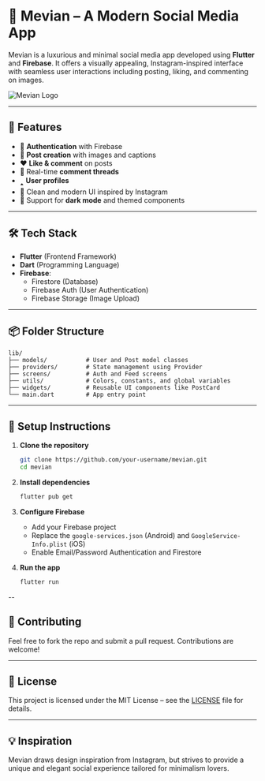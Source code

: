 # 📱 Mevian – A Modern Social Media App

Mevian is a luxurious and minimal social media app developed using **Flutter** and **Firebase**. It offers a visually appealing, Instagram-inspired interface with seamless user interactions including posting, liking, and commenting on images.

![Mevian Logo](assets/logo.png)

---

## 🚀 Features

- 🔐 **Authentication** with Firebase
- 📸 **Post creation** with images and captions
- ❤️ **Like & comment** on posts
- 💬 Real-time **comment threads**
- 🢑 **User profiles**
- 🎨 Clean and modern UI inspired by Instagram
- 🌙 Support for **dark mode** and themed components

---

## 🛠️ Tech Stack

- **Flutter** (Frontend Framework)
- **Dart** (Programming Language)
- **Firebase**:
  - Firestore (Database)
  - Firebase Auth (User Authentication)
  - Firebase Storage (Image Upload)

---

## 📦 Folder Structure

```
lib/
├── models/           # User and Post model classes
├── providers/        # State management using Provider
├── screens/          # Auth and Feed screens
├── utils/            # Colors, constants, and global variables
├── widgets/          # Reusable UI components like PostCard
└── main.dart         # App entry point
```

---

## 🔧 Setup Instructions

1. **Clone the repository**
   ```bash
   git clone https://github.com/your-username/mevian.git
   cd mevian
   ```

2. **Install dependencies**
   ```bash
   flutter pub get
   ```

3. **Configure Firebase**
   - Add your Firebase project
   - Replace the `google-services.json` (Android) and `GoogleService-Info.plist` (iOS)
   - Enable Email/Password Authentication and Firestore

4. **Run the app**
   ```bash
   flutter run
   ```
--

## 🤝 Contributing

Feel free to fork the repo and submit a pull request. Contributions are welcome!

---

## 📃 License

This project is licensed under the MIT License – see the [LICENSE](LICENSE) file for details.

---

## 💡 Inspiration

Mevian draws design inspiration from Instagram, but strives to provide a unique and elegant social experience tailored for minimalism lovers.

